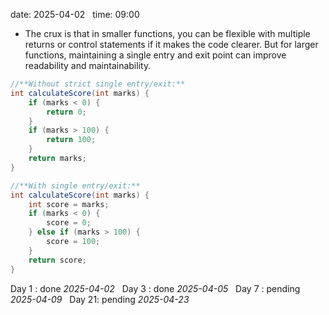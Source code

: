 date: 2025-04-02  
time: 09:00  


- The crux is that in smaller functions, you can be flexible with multiple returns or control statements if it makes the code clearer. But for larger functions, maintaining a single entry and exit point can improve readability and maintainability.

```java
//**Without strict single entry/exit:**
int calculateScore(int marks) {
    if (marks < 0) {
        return 0;
    }
    if (marks > 100) {
        return 100;
    }
    return marks;
}
```

```java
//**With single entry/exit:**
int calculateScore(int marks) {
    int score = marks;
    if (marks < 0) {
        score = 0;
    } else if (marks > 100) {
        score = 100;
    }
    return score;
}
```

Day 1 : done *2025-04-02*  
Day 3 : done *2025-04-05*  
Day 7 : pending *2025-04-09*  
Day 21: pending *2025-04-23*